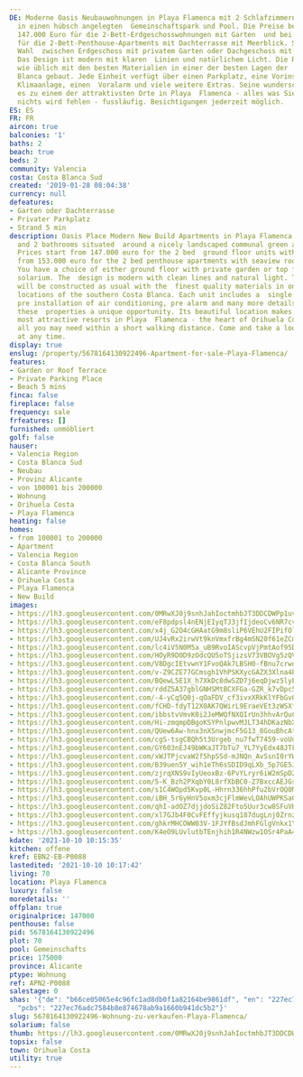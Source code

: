 ```yaml
---
DE: Moderne Oasis Neubauwohnungen in Playa Flamenca mit 2 Schlafzimmern und 2 Bädern
  in einen hübsch angelegten  Gemeinschaftspark und Pool. Die Preise beginnen bei
  147.000 Euro für die 2-Bett-Erdgeschosswohnungen mit Garten  und bei 153.000 Euro
  für die 2-Bett-Penthouse-Apartments mit Dachterrasse mit Meerblick. Sie haben die
  Wahl  zwischen Erdgeschoss mit privatem Garten oder Dachgeschoss mit Dachterrasse.
  Das Design ist modern mit klaren  Linien und natürlichem Licht. Die Residenz wird
  wie üblich mit den besten Materialien in einer der besten Lagen der  südlichen Costa
  Blanca gebaut. Jede Einheit verfügt über einen Parkplatz, eine Vorinstallation der
  Klimaanlage, einen  Voralarm und viele weitere Extras. Seine wunderschöne Lage macht
  es zu einem der attraktivsten Orte in Playa  Flamenca - alles was Sie brauchen -
  nichts wird fehlen - fussläufig. Besichtigungen jederzeit möglich.
ES: ES
FR: FR
aircon: true
balconies: '1'
baths: 2
beach: true
beds: 2
community: Valencia
costa: Costa Blanca Sud
created: '2019-01-28 08:04:38'
currency: null
defeatures:
- Garten oder Dachterrasse
- Privater Parkplatz
- Strand 5 min
description: Oasis Place Modern New Build Apartments in Playa Flamenca with 2 bedrooms
  and 2 bathrooms situated  around a nicely landscaped communal green area and pool.
  Prices start from 147.000 euro for the 2 bed  ground floor units with garden and
  from 153.000 euro for the 2 bed penthouse apartments with seaview roof  terrace.
  You have a choice of either ground floor with private garden or top floor with rooftop
  solarium. The  design is modern with clean lines and natural light. The residence
  will be constructed as usual with the  finest quality materials in one of the best
  locations of the southern Costa Blanca. Each unit includes a  single parking space,
  pre installation of air conditioning, pre alarm and many more details that make
  these  properties a unique opportunity. Its beautiful location makes it one of the
  most attractive resorts in Playa  Flamenca - the heart of Orihuela Costa, offering
  all you may need within a short walking distance. Come and take a look. Viewings
  at any time.
display: true
enslug: /property/5678164130922496-Apartment-for-sale-Playa-Flamenca/
features:
- Garden or Roof Terrace
- Private Parking Place
- Beach 5 mins
finca: false
fireplace: false
frequency: sale
frfeatures: []
furnished: unmöbliert
golf: false
hauser:
- Valencia Region
- Costa Blanca Sud
- Neubau
- Provinz Alicante
- von 100001 bis 200000
- Wohnung
- Orihuela Costa
- Playa Flamenca
heating: false
homes:
- from 100001 to 200000
- Apartment
- Valencia Region
- Costa Blanca South
- Alicante Province
- Orihuela Costa
- Playa Flamenca
- New Build
images:
- https://lh3.googleusercontent.com/0MRwXJ0j9snhJahIoctmhbJT3DDCDWPp1uvfEVT9upgF6X-nLBpwz6x4NrCad0DOrM6Q6Rmonx-cj-bheFLuzmzhvTPTXWG6Oiw=w640-rj-e30-l100
- https://lh3.googleusercontent.com/eF8pdpsl4nENjEIyqTJ3jfIjdeoCv6NR7cvfKPCRxwngOLdBIvoV6jFR9lFrYA3Zq6qSnJ6I16gAY-Eo9pZfxJN37pfdzrLgxg=w640-rj-e30-l100
- https://lh3.googleusercontent.com/x4j_G2O4cGHAatG9m8sliP6VEhU2FIPifOlmHfG43Vth-nI3hXDhYu7S0jO6GykpfGohb48UCr9pnCtG7DRBuGSBbWtef_JLAg=w640-rj-e30-l100
- https://lh3.googleusercontent.com/UJ4vRx2irwVt9knVmxfrBg4mSN20f61eZCmQwBBAOVG6Y-3cXvjiso9HwRZfq0yGduv3i3ZEvbyGQMeQh_UJS4KE1F4f2V97kMA=w640-rj-e30-l100
- https://lh3.googleusercontent.com/lc4iV5N0M5a_uB9RvoIAScvpVjPmtAof95DGMQekHCQDfT0e_i861nOtWJ0RuWjHysb9nSN3sST2bKa3xrMZkFrH9FpRDU3dfQ=w640-rj-e30-l100
- https://lh3.googleusercontent.com/HOyR9D0D9zOdcQU5oTSjizsV73VBOVg5zQVKutPFwWkZxqdzej4f3sIyW-MUUyTea77C6UPuQcGqAYIeLhtZTELOhn5ZCLNq=w640-rj-e30-l100
- https://lh3.googleusercontent.com/V8DgcIEtvwnY1FvoQAk7LBSH0-fBnu7crwonTIdFASsbocWfp_B-4FKchywWsmO9gpsa9mfkOEkieH535GpSMgOahbAk8eDBEQ=w640-rj-e30-l100
- https://lh3.googleusercontent.com/v-Z9CZE77GCmsgh1VhPSKXycGAZX3Xlna4P6Y1JT8SePwpYOHVKKuvIKCuvIhnUr_iAvywQUVUufXpbBkd4f9ML1HSALHRUux2g=w640-rj-e30-l100
- https://lh3.googleusercontent.com/BQewL5E1X_h7XkDc8dwSZD7j6eqDjwz5lyELMqgAQjpacMHPKgdhv95XwD0dK-j6b3xvUbEftIm2cq7VklgLNoZ2pNttGEzIsLY=w640-rj-e30-l100
- https://lh3.googleusercontent.com/rddZ5A37gblGNHSMtBCXFGa-GZR_k7vDpc5YSBuTVmkCDRhIawWXu4QMLU_Z1Tv8rrv_3MNN1P41xrz7obT3TPABWfNP9wld5Q=w640-rj-e30-l100
- https://lh3.googleusercontent.com/-4-yCq5Q0j-qOaFDV_cf3ivxXRkKlYFbGv0GTtzm0PVIpPOfu9jE16c1NEXODigphfMRAoiCv3voWaRPRIoZIViSN9JciTPp=w640-rj-e30-l100
- https://lh3.googleusercontent.com/fCHD-fdyT12X0AK7QWirL9EraeVEt3zWSXfbHin858gBSG-4wz5EwFMqVbG-QftrNi5bYUPUqIfG9dviATrr6hmGN8CeZaw-MA=w640-rj-e30-l100
- https://lh3.googleusercontent.com/ibbstvVmvK0i2JeMWQfNXQIrUn3hhvArQuCQTeZLlNNU5XWTzy6YOs8dAc1pzaQlD-_elW5GSA1j1rwoq4kpeoHmPhqkiR_zFmE=w640-rj-e30-l100
- https://lh3.googleusercontent.com/Hi-zmqmpDBgoKSYPnlpwvMJLT34hDKazNbXXtiKLZVj2-xXkUrBA0aF5PmUOip8Oxut9j_-ybzW2CJ1KJ_G2bubM52ZIEiE7=w640-rj-e30-l100
- https://lh3.googleusercontent.com/QUew6Aw-hnx3nXSnwjmcF5G13_8GouBhcAtJkt5VOaNvUTjVlC2KvSCuQ9ailXWi6_gUprzyxEoR61hvq6quw9nV2P1w6rnv=w640-rj-e30-l100
- https://lh3.googleusercontent.com/cgS-tsgCBQh5t3Urgeb_nu7fwT7459-voUddudxPIhpA7btWuazU7ATOj-LLFbZjV0Q8dxuTpmaq-peKaxFWm5-_1D4mVx-XJA=w640-rj-e30-l100
- https://lh3.googleusercontent.com/GY603nEJ49bWKaJT7bTu7_YL7YyEdx48JTFDEzJEO158WTmhEUuSth2YSixtr5NCAE0qQ1BwXguU-m1SSazN4VN0phgm7If2=w640-rj-e30-l100
- https://lh3.googleusercontent.com/xWJTPjcvaW2f5hpSSd-mJNQn_AvSsnI0rYWXLIP5Ij0GhB74iKCXL3b2Oa8sgpVeubfLc5Y36SyC7OSVcww1s7fLPtTUnanz1EQ=w640-rj-e30-l100
- https://lh3.googleusercontent.com/B39uen5Y_wih1eTh6sSDID9qLXb_5p7GE5Jia6qKatatec2SJVwf7JjJdh3WAqebIumHmNYfnT2IwvEIzq-t84bb8_od0Gyy=w640-rj-e30-l100
- https://lh3.googleusercontent.com/zjrqXNS9vIyUeoxBz-6PvYLryr6iW2mSpD2xwLoAEsBbfcrpxTP9K8jX7JEKo8BamtTcjXKMdGyqcwS_aFaY2ZC3VACnIqLV=w640-rj-e30-l100
- https://lh3.googleusercontent.com/5-K_Bzh2PXqbY0L8rfXbBC0-Z7BxccAEJGs9xDtF_T_wFhdwQrUS-No8cV8AFgdCiEMLy2nROvIZyF9zqwpctXdJbxc928Dx-A=w640-rj-e30-l100
- https://lh3.googleusercontent.com/s1C4WOpd5Kvp0L-Hhrn336hhPfu2bVrOQ0MXkwhdcLLzroQ5wFvf5JnAm6bavVnSnGZaBC2A80Ga_f11AkBdAA5aZZUxbysSSQ=w640-rj-e30-l100
- https://lh3.googleusercontent.com/iBH_5r6yHnV5oxm3cjFlmWevLOAhUWPKSaGIekDgAblafSYkUELCUsk__X_CGY9hnWqEs6mvQRYEwwyif1xC126baGhgAr0ZDw=w640-rj-e30-l100
- https://lh3.googleusercontent.com/qhI-adOZ7djjdoSiZ82Fto5Uur3cw8SFuVH9lhjoTMFcTj2VX_WKiX0BJJdKgZuDnbxeup8U4wq--9RKeF4cgp_MrGth1UWVMw=w640-rj-e30-l100
- https://lh3.googleusercontent.com/xl7GJb4F0CvFEffyjkusq187dugLnj0Zrnz9FVBLteme73F_X6_jYq3HEWyDJNzgmI3Q9qwUugWOJVWsiH5e-88Au-pU6oDx=w640-rj-e30-l100
- https://lh3.googleusercontent.com/ghkrMHCOWW03V-1FJYfBsdJmhFGlgVnkx1YgYzFgcXXY7OBIERcNPLkK8kuVEBxBG_wHwj2xbWjAzYvYJDo7i0kP3sVWwBCrINg=w640-rj-e30-l100
- https://lh3.googleusercontent.com/K4eO9LUvlutbTEnjhih1R4NWzw1OSr4PaA4IQnz4stPp7QjKX0E-4SYU-yuzDCXgXfJMprrjWKnkGUbc2lojQhlheWBYlb-30Q=w640-rj-e30-l100
kdate: '2021-10-10 10:15:35'
kitchen: offene
kref: EBN2-EB-P0088
lastedited: '2021-10-10 10:17:42'
living: 70
location: Playa Flamenca
luxury: false
moredetails: ''
offplan: true
originalprice: 147000
penthouse: false
pid: 5678164130922496
plot: 70
pool: Gemeinschafts
price: 175000
province: Alicante
ptype: Wohnung
ref: APN2-P0088
salestage: 0
shas: '{"de": "b66ce05065e4c96fc1ad8db0f1a82164be9861df", "en": "227ec76adc7584b8e874678ab9a1660b941dc5b2",
  "pcbs": "227ec76adc7584b8e874678ab9a1660b941dc5b2"}'
slug: 5678164130922496-Wohnung-zu-verkaufen-Playa-Flamenca/
solarium: false
thumb: https://lh3.googleusercontent.com/0MRwXJ0j9snhJahIoctmhbJT3DDCDWPp1uvfEVT9upgF6X-nLBpwz6x4NrCad0DOrM6Q6Rmonx-cj-bheFLuzmzhvTPTXWG6Oiw=w400-h240-n-rj-e30-l100
topsix: false
town: Orihuela Costa
utility: true
---
```

